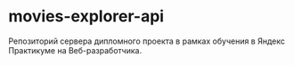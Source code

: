 # movies-explorer-api
Репозиторий сервера дипломного проекта  в рамках обучения в Яндекс Практикуме на Веб-разработчика.
